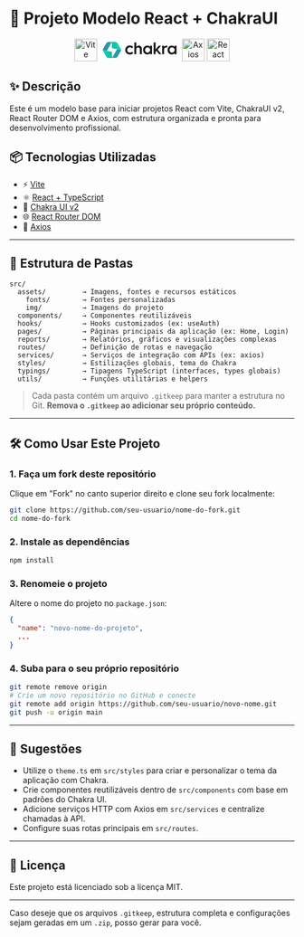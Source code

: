 # 🚀 Projeto Modelo React + ChakraUI

<p align="center">
  <img src="https://vitejs.dev/logo.svg" alt="Vite" height="40" />
    <svg viewBox="0 0 128 36" class="css-1pl7i4d" height="40"><path d="M34.5655 17.9244L28.0585 16.7206L27.3139 18.0099L25.4813 21.1828L20.7231 29.4212C20.5147 29.7819 19.9653 29.6335 19.9653 29.2166V22.2928V21.5412C19.9653 21.1509 19.6901 20.8153 19.3087 20.7404L11.8954 19.2841L5.25929 18.0708C5.26937 18.4155 5.35079 18.7586 5.50582 19.0761L10.9828 28.5803C11.7469 29.9063 13.1577 30.7221 14.6835 30.7201L25.1868 30.7061C26.7118 30.7041 28.1198 29.8854 28.8808 28.5585L34.2409 19.2113C34.4694 18.8138 34.5768 18.3679 34.5655 17.9244Z" fill="url(#paint0_linear_«R138sf6tb»)"></path><path d="M12.642 17.9885L14.4774 14.8034L19.2073 6.59529C19.4154 6.2342 19.9653 6.38242 19.9653 6.79963V14.471C19.9653 14.8617 20.2411 15.1976 20.6231 15.272L28.0585 16.7207L34.5655 17.9245C34.5572 17.5987 34.4841 17.2747 34.3464 16.9717C34.314 16.9004 34.2792 16.8299 34.2397 16.7613L28.8728 7.42387C28.1102 6.09724 26.7007 5.27994 25.1753 5.27994H14.6361C13.1082 5.27994 11.6968 6.09981 10.9352 7.42979L5.58357 16.7749C5.57125 16.7963 5.56056 16.8184 5.54894 16.8401C5.34348 17.2237 5.24692 17.6483 5.25929 18.0708L11.8954 19.2841L12.642 17.9885Z" fill="url(#paint1_linear_«R138sf6tb»)"></path><path d="M53.8552 13.1588L51.8692 15.2341C50.9295 14.2368 49.7754 13.7519 48.4336 13.7519C47.2526 13.7519 46.2594 14.1561 45.4544 14.9646C44.6759 15.7731 44.2731 16.7972 44.2731 18.01C44.2731 19.2227 44.676 20.247 45.4544 21.0555C46.2594 21.864 47.2526 22.2684 48.4336 22.2684C49.7754 22.2684 50.9295 21.7831 51.8692 20.786L53.8552 22.8611C52.406 24.4245 50.6077 25.206 48.4336 25.206C46.3668 25.206 44.6221 24.5323 43.1995 23.1577C41.7772 21.7831 41.0792 20.0582 41.0792 18.01C41.0792 15.9617 41.7772 14.2638 43.1995 12.8894C44.6221 11.5148 46.3668 10.8141 48.4336 10.8141C50.6077 10.8141 52.406 11.5958 53.8552 13.1588Z" fill="currentColor"></path><path d="M55.4953 24.8287V6.0437H58.6893V13.1319C59.3065 11.8383 60.783 10.9758 62.6347 10.9758C65.7482 10.9758 67.5733 13.051 67.5733 16.42V24.8287H64.3794V16.8782C64.3794 15.0185 63.3862 13.8597 61.6684 13.8597C59.9241 13.8597 58.6893 15.1534 58.6893 17.0129V24.8287L55.4953 24.8287Z" fill="currentColor"></path><path d="M80.5399 13.2129V11.2454H83.7608V24.8287H80.5399V22.8612C80.0836 24.1819 78.4462 25.1251 76.2186 25.1251C74.313 25.1251 72.7026 24.4514 71.3873 23.1038C70.099 21.7294 69.4548 20.0583 69.4548 18.037C69.4548 16.0158 70.099 14.3446 71.3873 12.9973C72.7026 11.6227 74.313 10.949 76.2186 10.949C78.4462 10.949 80.0836 11.8922 80.5399 13.2129ZM79.5737 21.0016C80.3787 20.2201 80.7816 19.2229 80.7816 18.037C80.7816 16.8512 80.3787 15.8539 79.5737 15.0724C78.7952 14.2909 77.802 13.8866 76.648 13.8866C75.494 13.8866 74.5546 14.2909 73.7762 15.0724C73.0247 15.8539 72.6487 16.8512 72.6487 18.037C72.6487 19.2229 73.0247 20.2201 73.7762 21.0016C74.5546 21.7831 75.494 22.1875 76.648 22.1875C77.802 22.1875 78.7952 21.7831 79.5737 21.0016Z" fill="currentColor"></path><path d="M86.2329 24.8287V6.0437H89.4268V17.0129L94.4189 11.2453H98.1231L92.8354 17.3094L98.6868 24.8287H95.0365L90.7687 19.3577L89.4268 20.867V24.8287L86.2329 24.8287Z" fill="currentColor"></path><path d="M99.7633 24.8287V11.2453H102.957V13.2666C103.601 11.8383 105.077 10.9758 106.983 10.9758C107.359 10.9758 107.681 11.0027 107.949 11.0568V14.1831C107.547 14.1021 107.09 14.0482 106.607 14.0482C104.38 14.0482 102.957 15.4497 102.957 17.6865V24.8286L99.7633 24.8287Z" fill="currentColor"></path><path d="M119.521 13.2129V11.2454H122.742V24.8287H119.521V22.8612C119.065 24.1819 117.427 25.1251 115.2 25.1251C113.294 25.1251 111.684 24.4514 110.368 23.1038C109.08 21.7294 108.436 20.0583 108.436 18.037C108.436 16.0158 109.08 14.3446 110.368 12.9973C111.684 11.6227 113.294 10.949 115.2 10.949C117.427 10.949 119.065 11.8922 119.521 13.2129ZM118.555 21.0016C119.36 20.2201 119.763 19.2229 119.763 18.037C119.763 16.8512 119.36 15.8539 118.555 15.0724C117.776 14.2909 116.783 13.8866 115.629 13.8866C114.475 13.8866 113.536 14.2909 112.757 15.0724C112.006 15.8539 111.63 16.8512 111.63 18.037C111.63 19.2229 112.006 20.2201 112.757 21.0016C113.536 21.7831 114.475 22.1875 115.629 22.1875C116.783 22.1875 117.776 21.7831 118.555 21.0016Z" fill="currentColor"></path><defs><linearGradient id="paint0_linear_«R138sf6tb»" x1="33.9534" y1="23.645" x2="5.78627" y2="23.9059" gradientUnits="userSpaceOnUse"><stop stop-color="#3585A3"></stop><stop offset="1" stop-color="#00DEAE"></stop></linearGradient><linearGradient id="paint1_linear_«R138sf6tb»" x1="6.67767" y1="12.4545" x2="31.7007" y2="11.8021" gradientUnits="userSpaceOnUse"><stop stop-color="#3585A3"></stop><stop offset="1" stop-color="#00DEAE"></stop></linearGradient></defs></svg>
  <img src="https://axios-http.com/assets/logo.svg" alt="Axios" height="40" />
  <img src="https://reactrouter.com/_brand/React%20Router%20Brand%20Assets/React%20Router%20Lockup/Light.png" alt="React Router" height="40" />
</p>

## ✨ Descrição
Este é um modelo base para iniciar projetos React com Vite, ChakraUI v2, React Router DOM e Axios, com estrutura organizada e pronta para desenvolvimento profissional.

## 📦 Tecnologias Utilizadas
- ⚡ [Vite](https://vitejs.dev/)
- ⚛️ [React + TypeScript](https://react.dev/learn)
- 💅 [Chakra UI v2](https://chakra-ui.com/docs/components)
- 🌐 [React Router DOM](https://reactrouter.com/en/main)
- 📡 [Axios](https://axios-http.com/)

---

## 📁 Estrutura de Pastas
```
src/
  assets/         → Imagens, fontes e recursos estáticos
    fonts/        → Fontes personalizadas
    img/          → Imagens do projeto
  components/     → Componentes reutilizáveis
  hooks/          → Hooks customizados (ex: useAuth)
  pages/          → Páginas principais da aplicação (ex: Home, Login)
  reports/        → Relatórios, gráficos e visualizações complexas
  routes/         → Definição de rotas e navegação
  services/       → Serviços de integração com APIs (ex: axios)
  styles/         → Estilizações globais, tema do Chakra
  typings/        → Tipagens TypeScript (interfaces, types globais)
  utils/          → Funções utilitárias e helpers
```
> Cada pasta contém um arquivo `.gitkeep` para manter a estrutura no Git. **Remova o `.gitkeep` ao adicionar seu próprio conteúdo.**

---

## 🛠️ Como Usar Este Projeto

### 1. Faça um fork deste repositório
Clique em "Fork" no canto superior direito e clone seu fork localmente:
```bash
git clone https://github.com/seu-usuario/nome-do-fork.git
cd nome-do-fork
```

### 2. Instale as dependências
```bash
npm install
```

### 3. Renomeie o projeto
Altere o nome do projeto no `package.json`:
```json
{
  "name": "novo-nome-do-projeto",
  ...
}
```

### 4. Suba para o seu próprio repositório
```bash
git remote remove origin
# Crie um novo repositório no GitHub e conecte
git remote add origin https://github.com/seu-usuario/novo-nome.git
git push -u origin main
```

---

## 🧠 Sugestões
- Utilize o `theme.ts` em `src/styles` para criar e personalizar o tema da aplicação com Chakra.
- Crie componentes reutilizáveis dentro de `src/components` com base em padrões do Chakra UI.
- Adicione serviços HTTP com Axios em `src/services` e centralize chamadas à API.
- Configure suas rotas principais em `src/routes`.

---

## 🧾 Licença
Este projeto está licenciado sob a licença MIT.

---

Caso deseje que os arquivos `.gitkeep`, estrutura completa e configurações sejam geradas em um `.zip`, posso gerar para você.
